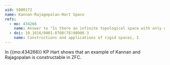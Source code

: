 ```yaml
---
uid: S000172
name: Kannan-Rajagopalan-Hart Space
refs:
  - mo: 434266
    name: Answer to "Is there an infinite topological space with only countably many continuous functions to itself?"
  - doi: 10.1016/0001-8708(78)90006-3
    name: Constructions and applications of rigid spaces, I
---
```


In {{mo:434266}} KP Hart shows that an example of Kannan and Rajagopalan is 
constructable in ZFC.
